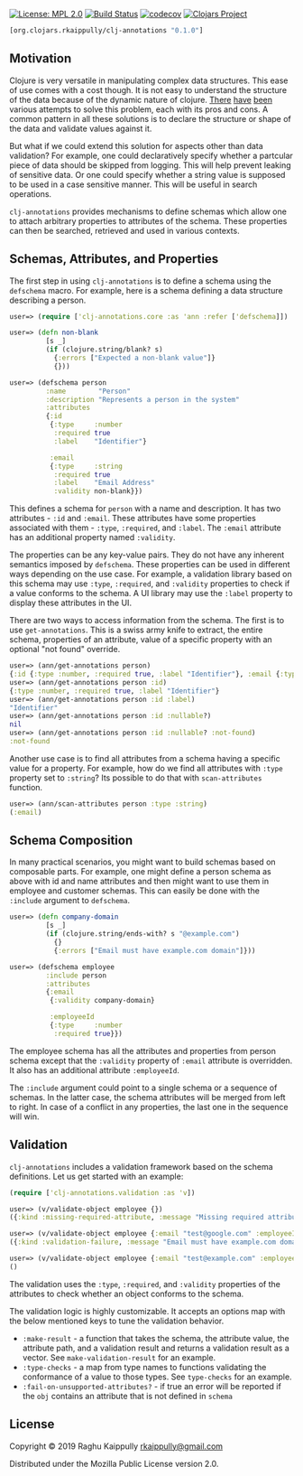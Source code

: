 [![License: MPL 2.0](https://img.shields.io/badge/License-MPL%202.0-brightgreen.svg)](LICENSE)
[![Build Status](https://travis-ci.org/rkaippully/clj-annotations.svg?branch=master)](https://travis-ci.org/rkaippully/clj-annotations)
[![codecov](https://codecov.io/gh/rkaippully/clj-annotations/branch/master/graph/badge.svg)](https://codecov.io/gh/rkaippully/clj-annotations)
[![Clojars Project](https://img.shields.io/clojars/v/org.clojars.rkaippully/clj-annotations.svg)](https://clojars.org/org.clojars.rkaippully/clj-annotations)

```clj
[org.clojars.rkaippully/clj-annotations "0.1.0"]
```

## Motivation
Clojure is very versatile in manipulating complex data structures. This ease of use comes
with a cost though. It is not easy to understand the structure of the data because of the
dynamic nature of clojure. [There](https://github.com/clojure/core.typed)
[have](https://github.com/plumatic/schema) [been](https://clojure.org/guides/spec) various
attempts to solve this problem, each with its pros and cons. A common pattern in all these
solutions is to declare the structure or shape of the data and validate values against
it.

But what if we could extend this solution for aspects other than data validation? For
example, one could declaratively specify whether a partcular piece of data should be
skipped from logging. This will help prevent leaking of sensitive data. Or one could
specify whether a string value is supposed to be used in a case sensitive manner. This
will be useful in search operations.

`clj-annotations` provides mechanisms to define schemas which allow one to attach
arbitrary properties to attributes of the schema. These properties can then be searched,
retrieved and used in various contexts.

## Schemas, Attributes, and Properties
The first step in using `clj-annotations` is to define a schema using the `defschema`
macro. For example, here is a schema defining a data structure describing a person.

``` clj
user=> (require ['clj-annotations.core :as 'ann :refer ['defschema]])

user=> (defn non-blank
         [s _]
         (if (clojure.string/blank? s)
           {:errors ["Expected a non-blank value"]}
           {}))

user=> (defschema person
         :name        "Person"
         :description "Represents a person in the system"
         :attributes
         {:id
          {:type     :number
           :required true
           :label    "Identifier"}

          :email
          {:type     :string
           :required true
           :label    "Email Address"
           :validity non-blank}})
```

This defines a schema for `person` with a name and description. It has two attributes -
`:id` and `:email`. These attributes have some properties associated with them - `:type`,
`:required`, and `:label`. The `:email` attribute has an additional property named
`:validity`.

The properties can be any key-value pairs. They do not have any inherent semantics imposed
by `defschema`. These properties can be used in different ways depending on the use
case. For example, a validation library based on this schema may use `:type`, `:required`,
and `:validity` properties to check if a value conforms to the schema. A UI library may
use the `:label` property to display these attributes in the UI.

There are two ways to access information from the schema. The first is to use
`get-annotations`. This is a swiss army knife to extract, the entire schema, properties of
an attribute, value of a specific property with an optional "not found" override.

``` clj
user=> (ann/get-annotations person)
{:id {:type :number, :required true, :label "Identifier"}, :email {:type :string, :required true, :label "Email Address", :validity #object[user$non_blank 0x457d169a "user$non_blank@457d169a"]}}
user=> (ann/get-annotations person :id)
{:type :number, :required true, :label "Identifier"}
user=> (ann/get-annotations person :id :label)
"Identifier"
user=> (ann/get-annotations person :id :nullable?)
nil
user=> (ann/get-annotations person :id :nullable? :not-found)
:not-found
```

Another use case is to find all attributes from a schema having a specific value for a
property. For example, how do we find all attributes with `:type` property set to
`:string`? Its possible to do that with `scan-attributes` function.

``` clj
user=> (ann/scan-attributes person :type :string)
(:email)
```

## Schema Composition
In many practical scenarios, you might want to build schemas based on composable
parts. For example, one might define a person schema as above with id and name
attributes and then might want to use them in employee and customer schemas. This can
easily be done with the `:include` argument to `defschema`.

``` clj
user=> (defn company-domain
         [s _]
         (if (clojure.string/ends-with? s "@example.com")
           {}
           {:errors ["Email must have example.com domain"]}))

user=> (defschema employee
         :include person
         :attributes
         {:email
          {:validity company-domain}

          :employeeId
          {:type     :number
           :required true}})
```

The employee schema has all the attributes and properties from person schema except that
the `:validity` property of `:email` attribute is overridden. It also has an additional
attribute `:employeeId`.

The `:include` argument could point to a single schema or a sequence of schemas. In the
latter case, the schema attributes will be merged from left to right. In case of a
conflict in any properties, the last one in the sequence will win.

## Validation
`clj-annotations` includes a validation framework based on the schema definitions. Let us
get started with an example:

``` clj
(require ['clj-annotations.validation :as 'v])

user=> (v/validate-object employee {})
({:kind :missing-required-attribute, :message "Missing required attribute", :path "/email", :level :error} {:kind :missing-required-attribute, :message "Missing required attribute", :path "/employeeId", :level :error} {:kind :missing-required-attribute, :message "Missing required attribute", :path "/id", :level :error})

user=> (v/validate-object employee {:email "test@google.com" :employeeId true :id "foo"})
({:kind :validation-failure, :message "Email must have example.com domain", :path "/email", :level :error} {:kind :type-mismatch, :message "Expected a number but found boolean", :path "/employeeId", :level :error} {:kind :type-mismatch, :message "Expected a number but found string", :path "/id", :level :error})

user=> (v/validate-object employee {:email "test@example.com" :employeeId 10042 :id 42})
()
```

The validation uses the `:type`, `:required`, and `:validity` properties of the attributes
to check whether an object conforms to the schema.

The validation logic is highly customizable. It accepts an options map with the below
mentioned keys to tune the validation behavior.

  - `:make-result` - a function that takes the schema, the attribute value, the attribute
  path, and a validation result and returns a validation result as a vector. See
  `make-validation-result` for an example.
  - `:type-checks` - a map from type names to functions validating the conformance of a
  value to those types. See `type-checks` for an example.
  - `:fail-on-unsupported-attributes?` - if true an error will be reported if the `obj`
  contains an attribute that is not defined in `schema`

## License

Copyright © 2019 Raghu Kaippully <rkaippully@gmail.com> 

Distributed under the Mozilla Public License version 2.0.
